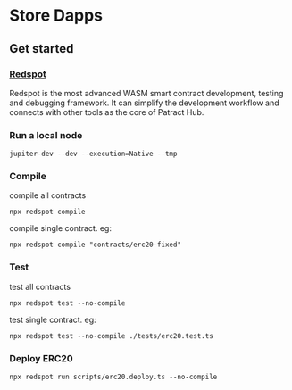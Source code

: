 # Store Dapps

## Get started

### [Redspot](https://redspot.patract.io/zh-CN/tutorial/#get-started)

Redspot is the most advanced WASM smart contract development, testing and debugging framework. It can simplify the development workflow and connects with other tools as the core of Patract Hub.

### Run a local node
```
jupiter-dev --dev --execution=Native --tmp
```

### Compile
compile all contracts 
```
npx redspot compile
```
compile single contract. eg:
```
npx redspot compile "contracts/erc20-fixed"
```

### Test
test all contracts
```
npx redspot test --no-compile
```
test single contract. eg:
```
npx redspot test --no-compile ./tests/erc20.test.ts
```

### Deploy ERC20
```
npx redspot run scripts/erc20.deploy.ts --no-compile
```
